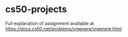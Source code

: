 # cs50-projects
Full explanation of assignment available at https://docs.cs50.net/problems/vigenere/vigenere.html.
